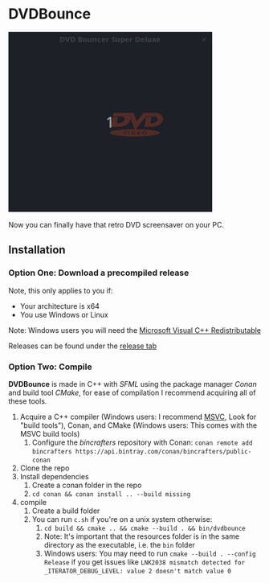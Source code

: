 # DVDBounce

![](video.gif)

Now you can finally have that retro DVD screensaver on your PC.

## Installation

### Option One: Download a precompiled release
Note, this only applies to you if:
- Your architecture is x64
- You use Windows or Linux

Note: Windows users you will need the [Microsoft Visual C++ Redistributable](https://support.microsoft.com/en-ca/help/2977003/the-latest-supported-visual-c-downloads)

Releases can be found under the [release tab](https://github.com/George-lewis/DVDBounce/releases)

### Option Two: Compile

**DVDBounce** is made in C++ with *SFML* using the package manager *Conan* and build tool *CMake*, for ease of compilation I recommend acquiring all of these tools.

1. Acquire a C++ compiler (Windows users: I recommend [MSVC](https://visualstudio.microsoft.com/downloads/), Look for "build tools"), Conan, and CMake (Windows users: This comes with the MSVC build tools)
   1. Configure the *bincrafters* repository with Conan: `conan remote add bincrafters https://api.bintray.com/conan/bincrafters/public-conan`
2. Clone the repo
3. Install dependencies
   1. Create a conan folder in the repo
   2. `cd conan && conan install .. --build missing`
4. compile
   1. Create a build folder
   2. You can run `c.sh` if you're on a unix system otherwise:
      1. `cd build && cmake .. && cmake --build . && bin/dvdbounce`
      2. Note: It's important that the resources folder is in the same directory as the executable, i.e. the `bin` folder
      3. Windows users: You may need to run `cmake --build . --config Release` if you get issues like `LNK2038 mismatch detected for _ITERATOR_DEBUG_LEVEL: value 2 doesn't match value 0`
